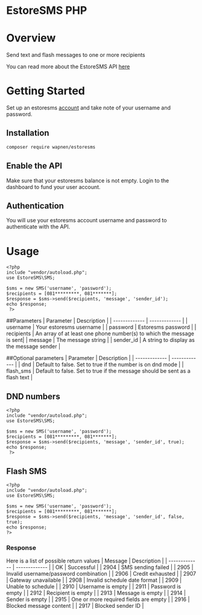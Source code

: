 # EstoreSMS PHP
# Overview

Send text and flash messages to one or more recipients

  You can read more about the EstoreSMS API [here](https://estoresms.com/)

# Getting Started
  Set up an estoresms [account](https://estoresms.com/login) and take note of your username and password.

## Installation
  ```bash
composer require wapnen/estoresms
```

## Enable the API
  Make sure that your estoresms balance is not empty. Login to the dashboard to fund your user account.

## Authentication
  You will use your estoresms account username and password to authenticate with the API.

# Usage
```
<?php
include "vendor/autoload.php";
use EstoreSMS\SMS;

$sms = new SMS('username', 'password');
$recipients = [081*********, 081*******];
$response = $sms->send($recipients, 'message', 'sender_id');
echo $response;
 ?>

```

##Parameters
| Parameter  | Description |
| ------------- | ------------- |
| username  | Your estoresms username  |
| password  | Estoresms password  |
| recipients | An array of at least one phone number(s) to which the message is sent|
| message | The message string |
| sender_id | A string to display as the message sender |


##Optional parameters
| Parameter  | Description |
| ------------- | ------------- |
| dnd  | Default to false. Set to true if the number is on dnd mode  |
| flash_sms  | Default to false. Set to true if the message should be sent as a flash text  |  


## DND numbers
```
<?php
include "vendor/autoload.php";
use EstoreSMS\SMS;

$sms = new SMS('username', 'password');
$recipients = [081*********, 081*******];
$response = $sms->send($recipients, 'message', 'sender_id', true);
echo $response;
 ?>

```

## Flash SMS
```
<?php
include "vendor/autoload.php";
use EstoreSMS\SMS;

$sms = new SMS('username', 'password');
$recipients = [081*********, 081*******];
$response = $sms->send($recipients, 'message', 'sender_id', false, true);
echo $response;
?>

```


### Response
Here is a list of possible return values
| Message  | Description |
| ------------- | ------------- |
| OK | Successful |
| 2904 | SMS sending failed |
| 2905 | Invalid username/password combination |
| 2906 | Credit exhausted |
| 2907 | Gateway unavailable |
| 2908 | Invalid schedule date format |
| 2909 | Unable to schedule |
| 2910 | Username is empty |
| 2911 | Password is empty |
| 2912 | Recipient is empty |
| 2913 | Message is empty |
| 2914 | Sender is empty |
| 2915 | One or more required fields are empty |
| 2916 | Blocked message content |
| 2917 | Blocked sender ID |
